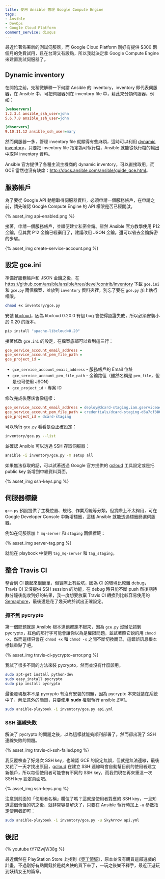 ```yaml
---
title: 使用 Ansible 管理 Google Compute Engine
tags:
- Ansible
- DevOps
- Google Cloud Platform
comment_service: disqus
---
```

最近忙著佈署新的測試伺服器，而 Google Cloud Platform 剛好有提供 $300 兩個月的免費試用，且在台灣又有設點，所以我就決定拿 Google Compute Engine 來建置測試伺服器了。

## Dynamic inventory

在開始之前，先稍微解釋一下何謂 Ansible 的 inventory，inventory 即代表伺服器，在 Ansible 中，可把伺服器列在 inventory file 中，藉此來分類伺服器，例如：

``` ini
[webservers]
1.2.3.4 ansible_ssh_user=john
5.6.7.8 ansible_ssh_user=john

[dbservers]
9.10.11.12 ansible_ssh_user=mary
```

然而伺服器一多，管理 inventory file 就顯得有些麻煩，這時可以利用 [dynamic inventory]，只要把 inventory file 指定為可執行檔，Ansible 就能從執行檔的輸出中取得 inventory 資料。

Ansible 官方提供了各種主流主機商的 dynamic inventory，可以直接取用，而 GCE 當然也沒有缺席：<http://docs.ansible.com/ansible/guide_gce.html>。

<!-- more -->

## 服務帳戶

為了要從 Google API 動態取得伺服器資料，必須申請一個服務帳戶，在申請之前，請先確認 Google Compute Engine 的 API 權限是否已經開啟。

{% asset_img api-enabled.png %}

接著，申請一個服務帳戶，並順便建立私密金鑰。雖然 Ansible 官方教學使用 P12 金鑰，但其實 P12 金鑰已經棄用了，建議改用 JSON 金鑰，還可以省去金鑰解密的步驟。

{% asset_img create-service-account.png %}

## 設定 gce.ini

準備好服務帳戶和 JSON 金鑰之後，在 <https://github.com/ansible/ansible/tree/devel/contrib/inventory> 下載 `gce.ini` 和 `gce.py` 兩個檔案，並放到 `inventory` 資料夾裡，別忘了要在 `gce.py` 加上執行權限。

``` sh
chmod +x inventory/gce.py
```

安裝 [libcloud]，因為 libcloud 0.20.0 有個 bug 會使得認證失敗，所以必須安裝小於 0.20 的版本。

``` sh
pip install "apache-libcloud<0.20"
```

接著修改 `gce.ini` 的設定，在檔案底部可以看到這三行：

``` ini
gce_service_account_email_address =
gce_service_account_pem_file_path =
gce_project_id =
```

- `gce_service_account_email_address` - 服務帳戶的 Email 位址
- `gce_service_account_pem_file_path` - 金鑰路徑（雖然名稱是 `pem_file`，但是也可使用 JSON）
- `gce_project_id` - 專案 ID

修改完成後應該會像這樣：

``` ini
gce_service_account_email_address = deploy@dcard-staging.iam.gserviceaccount.com
gce_service_account_pem_file_path = credentials/dcard-staging-d6a7cf380e10.json
gce_project_id = dcard-staging
```

可以執行 `gce.py` 看看是否正確設定：

``` sh
inventory/gce.py --list
```

並確認 Ansible 可以透過 SSH 存取伺服器：

``` sh
ansible -i inventory/gce.py -m setup all
```

如果無法存取的話，可以試著透過 Google 官方提供的 [gcloud] 工具設定或是把 public key 新增到中繼資料頁面。

{% asset_img ssh-keys.png %}

## 伺服器標籤

`gce.py` 預設提供了主機位置、規格、作業系統等分類，但實際上不太夠用，可在 Google Developer Console 中新增標籤，這樣 Ansible 就能透過標籤篩選伺服器。

例如在伺服器加上 `mq-server` 和 `staging` 兩個標籤：

{% asset_img server-tag.png %}

就能在 playbook 中使用 `tag_mq-server` 和 `tag_staging`。

## 整合 Travis CI

整合到 CI 聽起來很簡單，但實際上有些坑，因為 CI 的環境比較難 debug，Travis CI 又沒提供 SSH session 的功能，在 debug 時只能不斷 push 然後期待數分鐘後能收到好的結果，我一度想要放棄 Travis CI 轉換到比較容易使用的 [Semaphore]，最後還是花了幾天終於試出正確設定。

### 抓不到 pycrypto

第一個問題就是 Ansible 根本連跑都跑不起來，因為 `gce.py` 沒辦法抓到 pycrypto，紅色的那行字可能會讓你以為是權限問題，並試著照它說的用 `chmod -x`，然而這樣只會在 `chmod +x` 和 `chmod -x` 之間不斷切換而已，這錯誤訊息根本標錯重點了吧。

{% asset_img travis-ci-pycrypto-error.png %}

我試了很多不同的方法來裝 pycrypto，然而並沒有什麼卵用。

``` sh
sudo apt-get install python-dev
sudo easy_install pycrypto
sudo pip install pycrypto
```

最後發現根本不是 pycrypto 有沒有安裝的問題，因為 pycrypto 本來就裝在系統中了，解法意外的簡單，只要使用 **sudo** 權限執行 ansible 即可。

``` sh
sudo ansible-playbook -i inventory/gce.py api.yml
```

### SSH 連線失敗

解決了 pycrypto 的問題之後，以為這樣就能夠順利部署了，然而卻出現了 SSH 連線失敗的問題。

{% asset_img travis-ci-ssh-failed.png %}

我反覆檢查了好幾次 SSH key，也確認 GCE 的設定無誤，但就是無法連線，最後又花了一天才找出原因，[gcloud] 在建立 SSH 連線時會自動幫目前的使用者建立新帳戶，所以每個使用者可能會有不同的 SSH key，而我們現在再來重溫一次 SSH key 設定頁面吧。

{% asset_img ssh-keys.png %}

注意到前面的「使用者名稱」欄位了嗎？這就是使用者對應的 SSH key，一旦知道這個奇怪的坑之後，就非常容易解決了，只要在 Ansible 執行時加上 `-u` 參數指定使用者即可：

``` sh
sudo ansible-playbook -i inventory/gce.py -u SkyArrow api.yml
```

## 後記

{% youtube tY7iZwjW38g %}

最近偶然在 PlayStation Store 上找到《[奧丁領域]》，原本並沒有購買這部遊戲的計畫，不過剛好有點閒錢於是就爽快的買下來了，一玩之後樂不釋手，最近正遊玩到妖精女王的篇章。

[dynamic inventory]: http://docs.ansible.com/ansible/intro_dynamic_inventory.html
[libcloud]: https://libcloud.apache.org/
[Semaphore]: https://semaphoreci.com/
[gcloud]: https://cloud.google.com/sdk/gcloud/
[奧丁領域]: http://atlus-vanillaware.jp/osl/index.html
